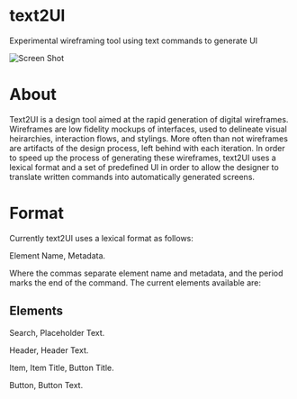 # text2UI
Experimental wireframing tool using text commands to generate UI

![Screen Shot](https://github.com/akalakkad/text2UI/blob/master/Screen%20Shot%202019-05-06%20at%202.05.36%20PM.png)

# About
Text2UI is a design tool aimed at the rapid generation of digital wireframes. Wireframes are low fidelity mockups of interfaces, used to delineate visual heirarchies, interaction flows, and stylings. More often than not wireframes are artifacts of the design process, left behind with each iteration. In order to speed up the process of generating these wireframes, text2UI uses a lexical format and a set of predefined UI in order to allow the designer to translate written commands into automatically generated screens. 

# Format 
Currently text2UI uses a lexical format as follows:

Element Name, Metadata.

Where the commas separate element name and metadata, and the period marks the end of the command. The current elements available are:

## Elements

Search, Placeholder Text.

Header, Header Text.

Item, Item Title, Button Title.

Button, Button Text. 


